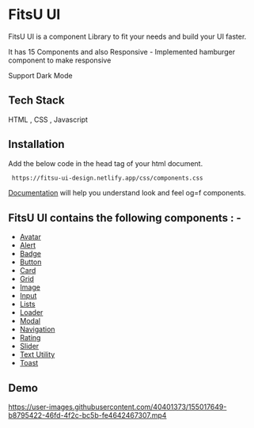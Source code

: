 
# FitsU UI

FitsU UI is a component Library to fit your needs and build your UI faster.

It has 15 Components and also Responsive - Implemented hamburger component to make responsive

Support Dark Mode


## Tech Stack

HTML , CSS , Javascript





## Installation

Add the below code in the head tag of your html document.

```bash
 https://fitsu-ui-design.netlify.app/css/components.css
```


    


[Documentation](https://fitsu-ui-design.netlify.app/avatar/avatar) will help you understand look and feel og=f components.



## FitsU UI contains the following components : -

  * [Avatar](https://fitsu-ui-design.netlify.app/avatar/avatar)
  * [Alert](https://fitsu-ui-design.netlify.app/alert/alert)
  * [Badge](https://fitsu-ui-design.netlify.app/badge/badge)
  * [Button](https://fitsu-ui-design.netlify.app/button/button)
  * [Card](https://fitsu-ui-design.netlify.app/card/card)
  * [Grid](https://fitsu-ui-design.netlify.app/grid/grid)
  * [Image](https://fitsu-ui-design.netlify.app/image-cmp/image)
  * [Input](https://fitsu-ui-design.netlify.app/input/input)
  * [Lists](https://fitsu-ui-design.netlify.app/list/list)
  * [Loader](https://fitsu-ui-design.netlify.app/loader/loader)
  * [Modal](https://fitsu-ui-design.netlify.app/modal/modal)
  * [Navigation](https://fitsu-ui-design.netlify.app/navigation/navigation)
  * [Rating](https://fitsu-ui-design.netlify.app/rating/rating)
  * [Slider]()
  * [Text Utility](https://fitsu-ui-design.netlify.app/text-utility/text)
  * [Toast](https://fitsu-ui-design.netlify.app/toast/toast)


## Demo



https://user-images.githubusercontent.com/40401373/155017649-b8795422-46fd-4f2c-bc5b-fe4642467307.mp4



